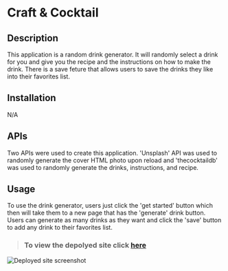 # Craft & Cocktail

## **Description**

This application is a random drink generator. It will randomly select a drink for you and give you the recipe and the instructions on how to make the drink. There is a save feture that allows users to save the drinks they like into their favorites list. 

## **Installation**

N/A

## **APIs**

Two APIs were used to create this application. 'Unsplash' API was used to randomly generate the cover HTML photo upon reload and 'thecocktaildb' was used to randomly generate the drinks, instructions, and recipe.
## **Usage**

To use the drink generator, users just click the 'get started' button which then will take them to a new page that has the 'generate' drink button. Users can generate as many drinks as they want and click the 'save' button to add any drink to their favorites list.
>### To view the depolyed site click [here]()

![Deployed site screenshot]()